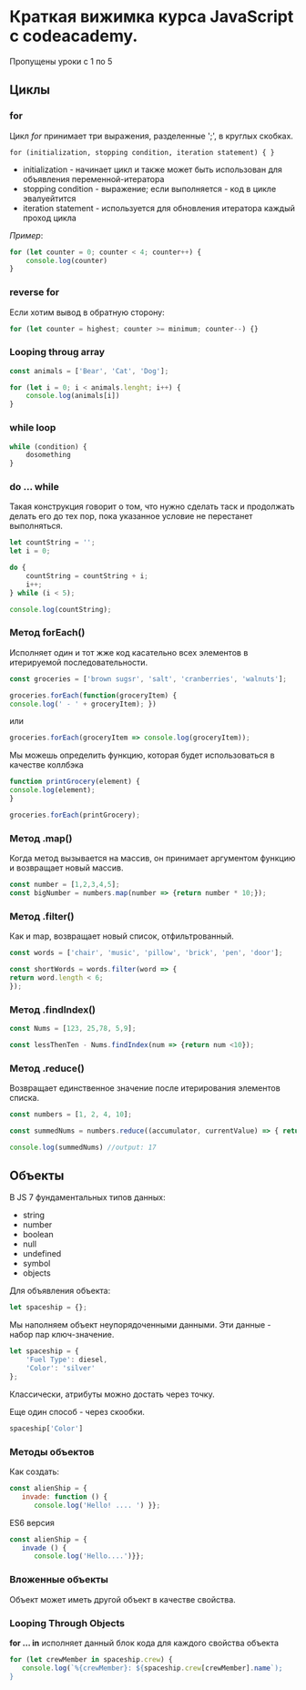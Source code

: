 # Краткая вижимка курса JavaScript с codeacademy. 

Пропущены уроки с 1 по 5

## Циклы

### for 

Цикл *for* принимает три выражения, разделенные ';', в круглых скобках. 

```javascipt
for (initialization, stopping condition, iteration statement) { }
```

* initialization - начинает цикл и также может быть использован для объявления переменной-итератора
* stopping condition - выражение; если выполняется - код в цикле эвалуейтится
* iteration statement - используется для обновления итератора каждый проход цикла

*Пример*: 
```javascript
for (let counter = 0; counter < 4; counter++) {
	console.log(counter)
}
```

### reverse for 

Если хотим вывод в обратную сторону:
```javascript
for (let counter = highest; counter >= minimum; counter--) {}
```

### Looping throug array 

```javascript 
const animals = ['Bear', 'Cat', 'Dog'];

for (let i = 0; i < animals.lenght; i++) {
	console.log(animals[i])
}
```

### while loop 

```javascript
while (condition) {
	dosomething
}
```

### do ... while 

Такая конструкция говорит о том, что нужно сделать таск и продолжать делать его до тех пор, пока указанное условие не перестанет выполняться.


```javascript
let countString = '';
let i = 0; 

do {
	countString = countString + i; 
	i++;
} while (i < 5); 

console.log(countString);
```

### Метод forEach()

Исполняет один и тот жже код касательно всех элементов в итерируемой последовательности. 

```javascript
const groceries = ['brown sugsr', 'salt', 'cranberries', 'walnuts'];

groceries.forEach(function(groceryItem) {
console.log(' - ' + groceryItem); })
```

или 

```javascript
groceries.forEach(groceryItem => console.log(groceryItem));
```

Мы можешь определить функцию, которая будет использоваться в качестве коллбэка

```javascript
function printGrocery(element) {
console.log(element);
}

groceries.forEach(printGrocery);
```

### Метод .map()
Когда метод вызывается на массив, он принимает аргументом функцию и возвращает новый массив. 

```javascript
const number = [1,2,3,4,5];
const bigNumber = numbers.map(number => {return number * 10;});
```

### Метод .filter()

Как и map, возвращает новый список, отфильтрованный. 

```javascript
const words = ['chair', 'music', 'pillow', 'brick', 'pen', 'door'];

const shortWords = words.filter(word => {
return word.length < 6;
});
```

### Метод .findIndex()
```javascript
const Nums = [123, 25,78, 5,9];

const lessThenTen - Nums.findIndex(num => {return num <10});
```

### Метод .reduce()

Возвращает единственное значение после итерирования элементов списка.

```javascript
const numbers = [1, 2, 4, 10];

const summedNums = numbers.reduce((accumulator, currentValue) => { return accumulator + currentValue})

console.log(summedNums) //output: 17
```

## Объекты 

В JS 7 фундаментальных типов данных: 
* string
* number
* boolean
* null
* undefined
* symbol
* objects

Для объявления объекта: 

```javascript
let spaceship = {};
```

Мы наполняем объект неупорядоченными данными. Эти данные - набор пар ключ-значение. 

```javascript
let spaceship = {
    'Fuel Type': diesel,
    'Color': 'silver'
};
```

Классически, атрибуты можно достать через точку.

Еще один способ - через скообки. 

```javascript
spaceship['Color']
```

### Методы объектов

Как создать: 

```javascript
const alienShip = {
   invade: function () {
      console.log('Hello! .... ') }};
```

ES6 версия 

```javascript 
const alienShip = {
   invade () {
      console.log('Hello....')}};
```

### Вложенные объекты 

Объект может иметь другой объект в качестве свойства.


### Looping Through Objects

**for ... in** исполняет данный блок кода для каждого свойства объекта

```javascript
for (let crewMember in spaceship.crew) {
   console.log(`%{crewMember}: ${spaceship.crew[crewMember].name`);
}
```
 
